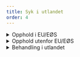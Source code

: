 ```yaml
---
title: Syk i utlandet
order: 4
---
```


<div class="accordion">
  <details>
    <summary>Opphold i EU/EØS</summary>
    {% prose "py-2 pl-5 -ml-5 -translate-x-px border-l-2 border-slate-400" %}
    {% endprose %}
  </details>
  <details>
    <summary>Opphold utenfor EU/EØS</summary>
    {% prose "py-2 pl-5 -ml-5 -translate-x-px border-l-2 border-slate-400" %}
    {% endprose %}
  </details>
  <details>
    <summary>Behandling i utlandet</summary>
    {% prose "py-2 pl-5 -ml-5 -translate-x-px border-l-2 border-slate-400" %}
    {% endprose %}
  </details>
</div>
